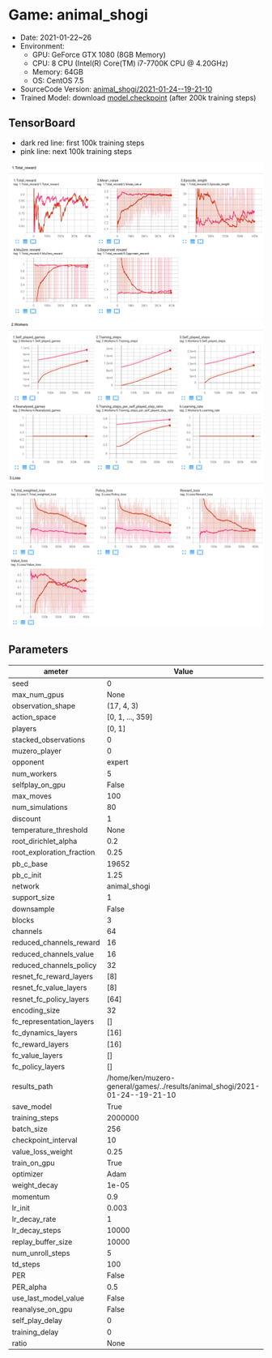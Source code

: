 # Game: animal_shogi

- Date: 2021-01-22~26
- Environment:
  - GPU: GeForce GTX 1080 (8GB Memory)
  - CPU: 8 CPU (Intel(R) Core(TM) i7-7700K CPU @ 4.20GHz)
  - Memory: 64GB
  - OS: CentOS 7.5
- SourceCode Version: [animal_shogi/2021-01-24--19-21-10](https://github.com/mokemokechicken/muzero-general/tree/animal_shogi/2021-01-24--19-21-10)
- Trained Model: download [model.checkpoint](./model.checkpoint) (after 200k training steps)

## TensorBoard

- dark red line: first 100k training steps
- pink line: next 100k training steps

![Image1](./TensorBoard-1.png)
![Image2](./TensorBoard-2.png)
![Image3](./TensorBoard-3.png)

## Parameters

| ameter | Value |
|-----|-----|
| seed | 0 |
| max_num_gpus | None |
| observation_shape | (17, 4, 3) |
| action_space | [0, 1, ..., 359] |
| players | [0, 1] |
| stacked_observations | 0 |
| muzero_player | 0 |
| opponent | expert |
| num_workers | 5 |
| selfplay_on_gpu | False |
| max_moves | 100 |
| num_simulations | 80 |
| discount | 1 |
| temperature_threshold | None |
| root_dirichlet_alpha | 0.2 |
| root_exploration_fraction | 0.25 |
| pb_c_base | 19652 |
| pb_c_init | 1.25 |
| network | animal_shogi |
| support_size | 1 |
| downsample | False |
| blocks | 3 |
| channels | 64 |
| reduced_channels_reward | 16 |
| reduced_channels_value | 16 |
| reduced_channels_policy | 32 |
| resnet_fc_reward_layers | [8] |
| resnet_fc_value_layers | [8] |
| resnet_fc_policy_layers | [64] |
| encoding_size | 32 |
| fc_representation_layers | [] |
| fc_dynamics_layers | [16] |
| fc_reward_layers | [16] |
| fc_value_layers | [] |
| fc_policy_layers | [] |
| results_path | /home/ken/muzero-general/games/../results/animal_shogi/2021-01-24--19-21-10 |
| save_model | True |
| training_steps | 2000000 |
| batch_size | 256 |
| checkpoint_interval | 10 |
| value_loss_weight | 0.25 |
| train_on_gpu | True |
| optimizer | Adam |
| weight_decay | 1e-05 |
| momentum | 0.9 |
| lr_init | 0.003 |
| lr_decay_rate | 1 |
| lr_decay_steps | 10000 |
| replay_buffer_size | 10000 |
| num_unroll_steps | 5 |
| td_steps | 100 |
| PER | False |
| PER_alpha | 0.5 |
| use_last_model_value | False |
| reanalyse_on_gpu | False |
| self_play_delay | 0 |
| training_delay | 0 |
| ratio | None |
